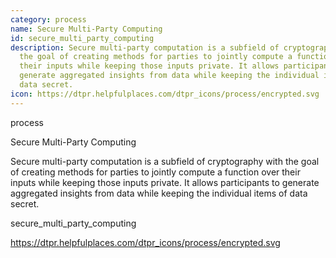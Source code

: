 ```yaml
---
category: process
name: Secure Multi-Party Computing
id: secure_multi_party_computing
description: Secure multi-party computation is a subfield of cryptography with
  the goal of creating methods for parties to jointly compute a function over
  their inputs while keeping those inputs private. It allows participants to
  generate aggregated insights from data while keeping the individual items of
  data secret.
icon: https://dtpr.helpfulplaces.com/dtpr_icons/process/encrypted.svg
---
```

process

Secure Multi-Party Computing

Secure multi-party computation is a subfield of cryptography with the goal of creating methods for parties to jointly compute a function over their inputs while keeping those inputs private. It allows participants to generate aggregated insights from data while keeping the individual items of data secret.

secure_multi_party_computing

https://dtpr.helpfulplaces.com/dtpr_icons/process/encrypted.svg